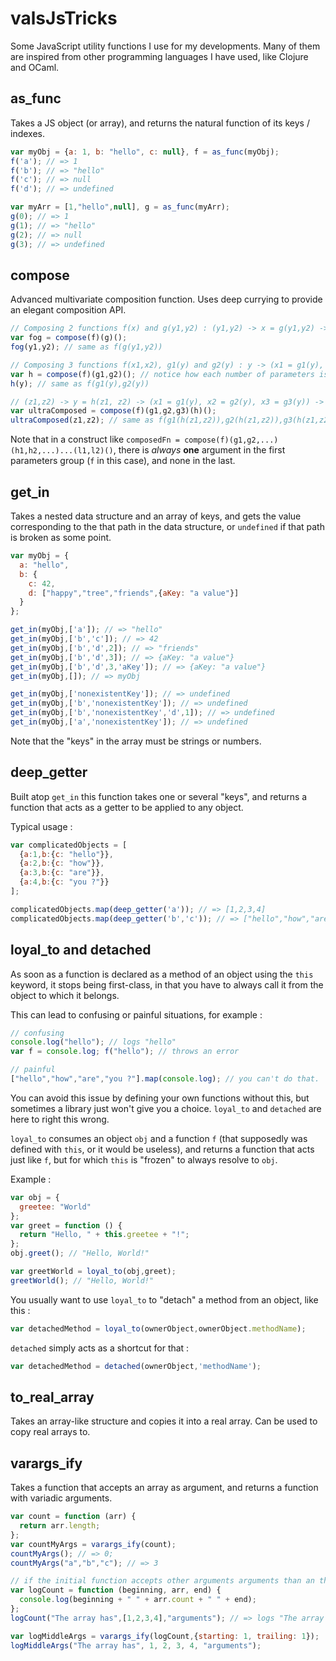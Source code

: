 valsJsTricks
============

Some JavaScript utility functions I use for my developments. Many of them are inspired from other programming languages I have used, like Clojure and OCaml.

as_func
------
Takes a JS object (or array), and returns the natural function of its keys / indexes.

```javascript
var myObj = {a: 1, b: "hello", c: null}, f = as_func(myObj);
f('a'); // => 1
f('b'); // => "hello"
f('c'); // => null
f('d'); // => undefined

var myArr = [1,"hello",null], g = as_func(myArr);
g(0); // => 1
g(1); // => "hello"
g(2); // => null
g(3); // => undefined
```

compose
------
Advanced multivariate composition function. Uses deep currying to provide an elegant composition API. 

```javascript
// Composing 2 functions f(x) and g(y1,y2) : (y1,y2) -> x = g(y1,y2) -> f(x)
var fog = compose(f)(g)();
fog(y1,y2); // same as f(g(y1,y2))

// Composing 3 functions f(x1,x2), g1(y) and g2(y) : y -> (x1 = g1(y), x2 = g2(y)) -> f(x1,x2)
var h = compose(f)(g1,g2)(); // notice how each number of parameters is the number of variables of the functions on the left.
h(y); // same as f(g1(y),g2(y))

// (z1,z2) -> y = h(z1, z2) -> (x1 = g1(y), x2 = g2(y), x3 = g3(y)) -> f(x1,x2,x3)
var ultraComposed = compose(f)(g1,g2,g3)(h)();
ultraComposed(z1,z2); // same as f(g1(h(z1,z2)),g2(h(z1,z2)),g3(h(z1,z2)))
```

Note that in a construct like `composedFn = compose(f)(g1,g2,...)(h1,h2,...)...(l1,l2)()`, there is *always* **one** argument in the first parameters group (`f` in this case), and none in the last.


get_in
------

Takes a nested data structure and an array of keys, and gets the value corresponding to the that path in the data structure, or `undefined` if that path is broken as some point.

```javascript
var myObj = {
  a: "hello",
  b: {
    c: 42,
    d: ["happy","tree","friends",{aKey: "a value"}]
  }
};

get_in(myObj,['a']); // => "hello"
get_in(myObj,['b','c']); // => 42
get_in(myObj,['b','d',2]); // => "friends"
get_in(myObj,['b','d',3]); // => {aKey: "a value"}
get_in(myObj,['b','d',3,'aKey']); // => {aKey: "a value"}
get_in(myObj,[]); // => myObj

get_in(myObj,['nonexistentKey']); // => undefined
get_in(myObj,['b','nonexistentKey']); // => undefined
get_in(myObj,['b','nonexistentKey','d',1]); // => undefined
get_in(myObj,['a','nonexistentKey']); // => undefined
```

Note that the "keys" in the array must be strings or numbers.


deep_getter
------

Built atop `get_in` this function takes one or several "keys", and returns a function that acts as a getter to be applied to any object.

Typical usage :
```javascript
var complicatedObjects = [
  {a:1,b:{c: "hello"}},
  {a:2,b:{c: "how"}},
  {a:3,b:{c: "are"}},
  {a:4,b:{c: "you ?"}}
];

complicatedObjects.map(deep_getter('a')); // => [1,2,3,4]
complicatedObjects.map(deep_getter('b','c')); // => ["hello","how","are","you ?"]
```

loyal_to and detached
------

As soon as a function is declared as a method of an object using the `this` keyword, it stops being first-class, in that you have to always call it from the object to which it belongs.

This can lead to confusing or painful situations, for example :
 
```javascript
// confusing
console.log("hello"); // logs "hello"
var f = console.log; f("hello"); // throws an error

// painful
["hello","how","are","you ?"].map(console.log); // you can't do that.
```

You can avoid this issue by defining your own functions without this, but sometimes a library just won't give you a choice. `loyal_to` and `detached` are here to right this wrong.

`loyal_to` consumes an object `obj` and a function `f` (that supposedly was defined with `this`, or it would be useless), and returns a function that acts just like `f`, but for which `this` is "frozen" to always resolve to `obj`.

Example : 

```javascript
var obj = {
  greetee: "World"
};
var greet = function () {
  return "Hello, " + this.greetee + "!";
};
obj.greet(); // "Hello, World!"

var greetWorld = loyal_to(obj,greet);
greetWorld(); // "Hello, World!"
``` 

You usually want to use `loyal_to` to "detach" a method from an object, like this :
```javascript
var detachedMethod = loyal_to(ownerObject,ownerObject.methodName);
```

`detached` simply acts as a shortcut for that : 
 ```javascript
 var detachedMethod = detached(ownerObject,'methodName');
 ```
 
 
 to_real_array
 ------
 
 Takes an array-like structure and copies it into a real array. Can be used to copy real arrays to.
 
 
 varargs_ify
 ------
 
 Takes a function that accepts an array as argument, and returns a function with variadic arguments. 
 ```javascript
 var count = function (arr) {
   return arr.length;
 };
 var countMyArgs = varargs_ify(count);
 countMyArgs(); // => 0;
 countMyArgs("a","b","c"); // => 3
 
 // if the initial function accepts other arguments arguments than an the array, you can specify `starting` and/or `trailing` options
 var logCount = function (beginning, arr, end) {
   console.log(beginning + " " + arr.count + " " + end);
 };
 logCount("The array has",[1,2,3,4],"arguments"); // => logs "The array has 4 arguments"
 
 var logMiddleArgs = varargs_ify(logCount,{starting: 1, trailing: 1});
 logMiddleArgs("The array has", 1, 2, 3, 4, "arguments");
 ```
 
 